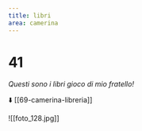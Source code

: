```yaml
---
title: libri
area: camerina
---
```

# 41
_Questi sono i libri gioco di mio fratello!_

⬇️ [[69-camerina-libreria]]

![[foto_128.jpg]]